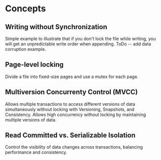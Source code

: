 # Concepts

## Writing without Synchronization
Simple example to illustrate that if you don't lock the file while writing, you will get an unpredictable write order when appending. ToDo -- add data corruption example.

## Page-level locking
Divide a file into fixed-size pages and use a mutex for each page.


## Multiversion Concurrenty Control (MVCC)
Allows multiple transactions to access different versions of data simultaneously without locking with Versioning, Snapshots, and Consistency. Allows high concurrency without locking by maintaining multiple versions of data.

## Read Committed vs. Serializable Isolation
Control the visibility of data changes across transactions, balancing performance and consistency.

